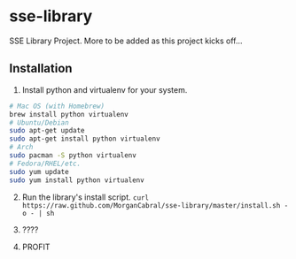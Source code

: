 # sse-library

SSE Library Project. More to be added as this project kicks off...

## Installation

1) Install python and virtualenv for your system.
```bash
# Mac OS (with Homebrew)
brew install python virtualenv
# Ubuntu/Debian
sudo apt-get update
sudo apt-get install python virtualenv
# Arch
sudo pacman -S python virtualenv
# Fedora/RHEL/etc.
sudo yum update
sudo yum install python virtualenv
```

2) Run the library's install script.
`curl https://raw.github.com/MorganCabral/sse-library/master/install.sh -o - | sh`

3) ????

4) PROFIT
